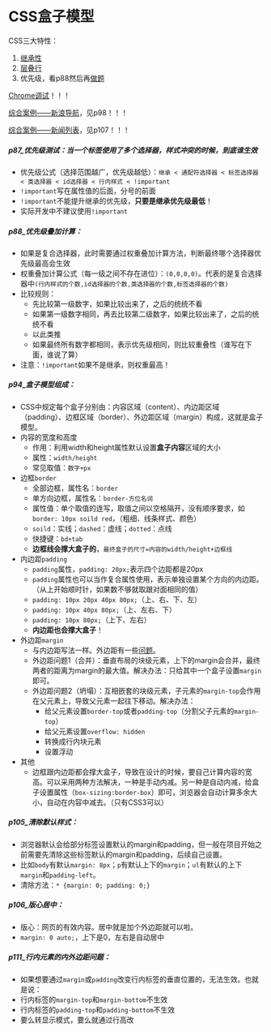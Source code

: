 # CSS盒子模型

CSS三大特性：
1. [继承性](https://www.bilibili.com/video/BV1Kg411T7t9?p=83)
2. [层叠行](https://www.bilibili.com/video/BV1Kg411T7t9?p=84)
3. 优先级，看p88然后再[做题](https://www.bilibili.com/video/BV1Kg411T7t9?p=89)


[Chrome调试](https://www.bilibili.com/video/BV1Kg411T7t9?p=90)！！！

[综合案例——新浪导航](https://www.bilibili.com/video/BV1Kg411T7t9?p=98)，见p98！！！

[综合案例——新闻列表](https://www.bilibili.com/video/BV1Kg411T7t9?p=107)，见p107！！！


##### p87_优先级测试：当一个标签使用了多个选择器，样式冲突的时候，到底谁生效
- 优先级公式（选择范围越广，优先级越低）：`继承 < 通配符选择器 < 标签选择器 < 类选择器 < id选择器 < 行内样式 < !important`
- `!important`写在属性值的后面，分号的前面
- `!important`不能提升继承的优先级，**只要是继承优先级最低**！
- 实际开发中不建议使用`!important`

##### p88_优先级叠加计算：
- 如果是复合选择器，此时需要通过权重叠加计算方法，判断最终哪个选择器优先级最高会生效
- 权重叠加计算公式（每一级之间不存在进位）：`(0,0,0,0)`。代表的是复合选择器中`(行内样式的个数,id选择器的个数,类选择器的个数,标签选择器的个数)`
- 比较规则：
    - 先比较第一级数字，如果比较出来了，之后的统统不看
    - 如果第一级数字相同，再去比较第二级数字，如果比较出来了，之后的统统不看
    - 以此类推
    - 如果最终所有数字都相同，表示优先级相同，则比较重叠性（谁写在下面，谁说了算）
- 注意：`!important`如果不是继承，则权重最高！
##### p94_盒子模型组成：
- CSS中规定每个盒子分别由：内容区域（content）、内边距区域（padding）、边框区域（border）、外边距区域（margin）构成，这就是盒子模型。
- 内容的宽度和高度
    - 作用：利用width和height属性默认设置**盒子内容**区域的大小
    - 属性：`width/height`
    - 常见取值：`数字+px`
- 边框`border`
    - 全部边框，属性名：`border`
    - 单方向边框，属性名：`border-方位名词`
    - 属性值：单个取值的连写，取值之间以空格隔开，没有顺序要求，如`border: 10px soild red`，（粗细、线条样式、颜色）
    - `soild`：实线；`dashed`：虚线；`dotted`：点线
    - 快捷键：`bd+tab`
    - **边框线会撑大盒子的**，`最终盒子的尺寸=内容的width/height+边框线`
- 内边距`padding`
    - `padding`属性，`padding: 20px;`表示四个边距都是20px
    - `padding`属性也可以当作复合属性使用，表示单独设置某个方向的内边距。（从上开始顺时针，如果数不够就取跟对面相同的值）
    - `padding: 10px 20px 40px 80px;`（上、右、下、左）
    - `padding: 10px 40px 80px;`（上、左右、下）
    - `padding: 10px 80px;`（上下、左右）
    - **内边距也会撑大盒子**！
- 外边距`margin`
    - 与内边距写法一样。外边距有一些[问题](https://www.bilibili.com/video/BV1Kg411T7t9?p=110)。
    - 外边距问题1（合并）：垂直布局的块级元素，上下的margin会合并，最终两者的距离为margin的最大值。解决办法：只给其中一个盒子设置`margin`即可。
    - 外边距问题2（坍塌）：互相嵌套的块级元素，子元素的`margin-top`会作用在父元素上，导致父元素一起往下移动。解决办法：
        - 给父元素设置`border-top`或者`padding-top`（分割父子元素的`margin-top`）
        - 给父元素设置`overflow: hidden`
        - 转换成行内块元素
        - 设置浮动
- 其他
    - 边框跟内边距都会撑大盒子，导致在设计的时候，要自己计算内容的宽高。可以采用两种方法解决，一种是手动内减。另一种是自动内减，给盒子设置属性（`box-sizing:border-box`）即可，浏览器会自动计算多余大小，自动在内容中减去。（只有CSS3可以）
##### p105_清除默认样式：
- 浏览器默认会给部分标签设置默认的margin和padding，但一般在项目开始之前需要先清除这些标签默认的margin和padding，后续自己设置。
- 比如`body`有默认`margin: 8px`；`p`有默认上下的`margin`；`ul`有默认的上下`margin`和`padding-left`。
- 清除方法：`* {margin: 0; padding: 0;}`
##### p106_版心居中：
- 版心：网页的有效内容。居中就是加个外边距就可以啦。
- `margin: 0 auto;`，上下是0，左右是自动居中
##### p111_行内元素的内外边距问题：
- 如果想要通过`margin`或`padding`改变行内标签的垂直位置的，无法生效。也就是说：
- 行内标签的`margin-top`和`margin-bottom`不生效
- 行内标签的`padding-top`和`padding-bottom`不生效
- 要么转显示模式，要么就通过行高改